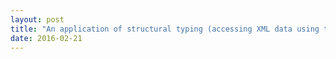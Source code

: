 ```yaml
---
layout: post
title: "An application of structural typing (accessing XML data using the F# XML type provider)"
date: 2016-02-21
---
```

